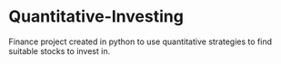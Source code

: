 # Quantitative-Investing
Finance project created in python to use quantitative strategies to find suitable stocks to invest in.

